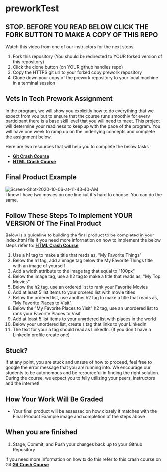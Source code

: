 # preworkTest

## STOP. BEFORE YOU READ BELOW CLICK THE FORK BUTTON TO MAKE A COPY OF THIS REPO

Watch this video from one of our instructors for the next steps.

1. Fork this repository (You should be redirected to YOUR forked version of this repository)
2. Click the clone button (on YOUR github handles repo)
3. Copy the HTTPS git url to your forked copy prework repository
4. Clone down your copy of the prework repository to your local machine in a terminal session


## Vets In Tech Prework Assignment

In the program, we will show you explicitly how to do everything that we expect from you but to ensure that the course runs smoothly for every participant 
there is a base skill level that you will need to meet. This project will determine your readiness to keep up with the pace of the program. 
You will have one week to ramp up on the underlying concepts and complete the assignment below. 

Here are two resources that will help you to complete the below tasks
* **[Git Crash Course](https://www.youtube.com/watch?v=SWYqp7iY_Tc&feature=emb_logo)**
* **[HTML Crash Course](https://www.youtube.com/watch?v=UB1O30fR-EE)**


## Final Product Example

<img src="https://i.ibb.co/KG8NJMX/Screen-Shot-2020-10-06-at-11-43-40-AM.png" alt="Screen-Shot-2020-10-06-at-11-43-40-AM" border="0">

<br>
I know I have two movies on one line but it's hard to choose. You can do the same.


## Follow These Steps To Implement YOUR VERSION Of The Final Product
Below is a guideline to building the final product to be completed in your index.html file
If you need more information on how to implement the below steps refer to: **[HTML Crash Course](https://www.youtube.com/watch?v=UB1O30fR-EE)**

1. Use a h1 tag to make a title that reads as, "My Favorite Things"
2. Below the h1 tag, add a image tag below the My Favorite Things title with an image of yourself
3. Add a width attribute to the image tag that equal to "100px"
3. Below the image tag, use a h2 tag to make a title that reads as, "My Top Movies"
4. Below the h2 tag, use an ordered list to rank your Favorite Movies
5. Add at least 5 list items to your ordered list with movie titles
6. Below the ordered list, use another h2 tag to make a title that reads as, "My Favorite Places to Visit"
7. Below the "My Favorite Places to Visit" h2 tag, use an unordered list to rank your Favorite Places to Visit
9. Add at least 5 list items to your unordered list with places in the world
10. Below your unordered list, create a tag that links to your LinkedIn
11. The text for your a tag should read as LinkedIn. (If you don't have a LinkedIn profile create one)
 
## Stuck?
If at any point, you are stuck and unsure of how to proceed, feel free to google the error message that you are running into. We encourage our students to be autonomous and be resourceful in finding the right solution. During the course, we expect you to fully utilizing your peers, instructors and the internet!

## How Your Work Will Be Graded
* Your final product will be assessed on how closely it matches with the Final Product Example image and completion
of the steps above


## When you are finished 
1. Stage, Commit, and Push your changes back up to your Github Repository

if you need more information on how to do this refer to this crash course on Git **[Git Crash Course](https://www.youtube.com/watch?v=SWYqp7iY_Tc&feature=emb_logo)**


